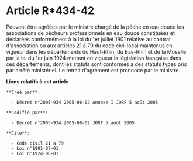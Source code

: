# Article R*434-42

Peuvent être agréées par le ministre chargé de la pêche en eau douce les associations de pêcheurs professionnels en eau douce
constituées et déclarées conformément à la loi du 1er juillet 1901 relative au contrat d'association ou aux articles 21 à 79
du code civil local maintenus en vigueur dans les départements du Haut-Rhin, du Bas-Rhin et de la Moselle par la loi du 1er
juin 1924 mettant en vigueur la législation française dans ces départements, dont les statuts sont conformes à des statuts
types pris par arrêté ministériel. Le retrait d'agrément est prononcé par le ministre.

**Liens relatifs à cet article**

	**Créé par**:

	  - Décret n°2005-934 2005-08-02 Annexe I JORF 5 août 2005

	**Codifié par**:

	  - Décret n°2005-934 2005-08-02 JORF 5 août 2005

	**Cite**:

	  - Code civil 21 à 79
	  - Loi n°1901-07-01
	  - Loi n°1924-06-01
